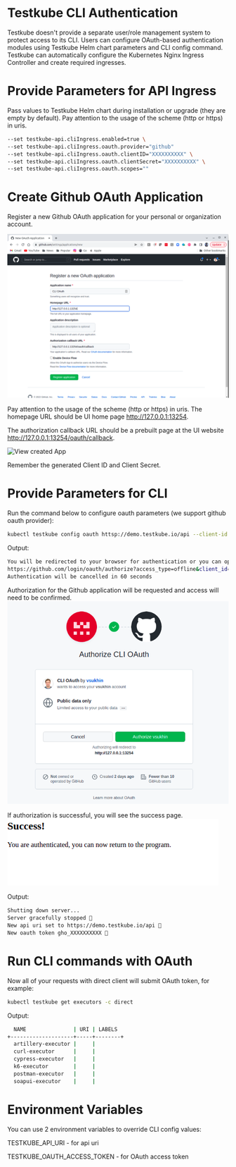 # Testkube CLI Authentication

Testkube doesn't provide a separate user/role management system to protect access to its CLI.
Users can configure OAuth-based authentication modules using Testkube Helm chart parameters and
CLI config command.
Testkube can automatically configure the Kubernetes Nginx Ingress Controller and create required 
ingresses.

# Provide Parameters for API Ingress
Pass values to Testkube Helm chart during installation or upgrade (they are empty by default).
Pay attention to the usage of the scheme (http or https) in uris.

```sh
--set testkube-api.cliIngress.enabled=true \
--set testkube-api.cliIngress.oauth.provider="github"
--set testkube-api.cliIngress.oauth.clientID="XXXXXXXXXX" \
--set testkube-api.cliIngress.oauth.clientSecret="XXXXXXXXXX" \
--set testkube-api.cliIngress.oauth.scopes=""
```
# Create Github OAuth Application

Register a new Github OAuth application for your personal or organization account.

![Register new App](img/github_app_request_cli.png)

Pay attention to the usage of the scheme (http or https) in uris.
The homepage URL
should be UI home page http://127.0.0.1:13254.

The authorization callback URL
should be a prebuilt page at the UI website http://127.0.0.1:13254/oauth/callback.

![View created App](img/github_app_response_cli.png)

Remember the generated Client ID and Client Secret.

# Provide Parameters for CLI

Run the command below to configure oauth parameters (we support github oauth provider):

```sh
kubectl testkube config oauth httsp://demo.testkube.io/api --client-id XXXXXXXXXX --client-secret XXXXXXXXXX
```

Output:

```sh
You will be redirected to your browser for authentication or you can open the url below manually
https://github.com/login/oauth/authorize?access_type=offline&client_id=XXXXXXXXXX&redirect_uri=http%3A%2F%2F127.0.0.1%3A13254%2Foauth%2Fcallback&response_type=code&state=iRQkcwXV
Authentication will be cancelled in 60 seconds
```

Authorization for the Github application will be requested and access will need to be confirmed. 
![Confirm App aithorization](img/github_app_authorize_cli.png)

If authorization is successful, you will see the success page.
![Success Page](img/github_app_success_cli.png)

Output:

```sh
Shutting down server...
Server gracefully stopped 🥇
New api uri set to https://demo.testkube.io/api 🥇
New oauth token gho_XXXXXXXXXX 🥇
```

# Run CLI commands with OAuth

Now all of your requests with direct client will submit OAuth token, for example:

```sh
kubectl testkube get executors -c direct
```

Output:

```sh
  NAME               | URI | LABELS  
+--------------------+-----+--------+
  artillery-executor |     |         
  curl-executor      |     |         
  cypress-executor   |     |         
  k6-executor        |     |         
  postman-executor   |     |         
  soapui-executor    |     |      
```

# Environment Variables

You can use 2 environment variables to override CLI config values:

TESTKUBE_API_URI - for api uri

TESTKUBE_OAUTH_ACCESS_TOKEN - for OAuth access token
